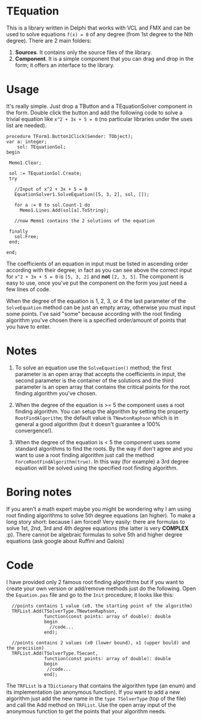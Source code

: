 # TEquation

This is a library written in Delphi that works with VCL and FMX and can be used to solve equations `f(x) = 0` of any degree (from 1st degree to the Nth degree). There are 2 main folders:

 1. <b>Sources</b>. It contains only the source files of the library.
 2. <b>Component</b>. It is a simple component that you can drag and drop in the form; it offers an interface to the library.

# Usage

It's really simple. Just drop a TButton and a TEquationSolver component in the form. Double click the button and add the following code to solve a trivial equation like `x^2 + 3x + 5 = 0` (no particular libraries under the uses list are needed).

``` Delphi
procedure TForm1.Button1Click(Sender: TObject);
var a: integer;
    sol: TEquationSol;
begin

 Memo1.Clear;

 sol := TEquationSol.Create;
 try
   
   //Input of x^2 + 3x + 5 = 0
   EquationSolver1.SolveEquation([5, 3, 2], sol, []);

   for a := 0 to sol.Count-1 do
     Memo1.Lines.Add(sol[a].ToString);
   
   //now Memo1 contains the 2 solutions of the equation
   
 finally
   sol.Free;
 end;

end;
```

The coefficients of an equation in input must be listed in ascending order according with their degree; in fact as you can see above the correct input for `x^2 + 3x + 5 = 0` is `[5, 3, 2]` and <b>not</b> `[2, 3, 5]`. The component is easy to use, once you've put the component on the form you just need a few lines of code. 

When the degree of the equation is 1, 2, 3, or 4 the last parameter of the `SolveEquation` method can be just an empty array, otherwise you must input some points. I've said "some" because according with the root finding algorithm you've chosen there is a specified order/amount of points that you have to enter.

# Notes

 1. To solve an equation use the `SolveEquation()` method; the first parameter is an open array that accepts the coefficients in input, the second parameter is the container of the solutions and the third parameter is an open array that contains the critical points for the root finding algorithm you've chosen.
 
 2. When the degree of the equation is >= 5 the component uses a root finding algorithm. You can setup the algorithm by setting the property `RootFindAlgorithm`; the default value is `TNewtonRaphson` which is in general a good algorithm (but it doesn't guarantee a 100% convergence!).
 
 3. When the degree of the equation is < 5 the component uses some standard algorithms to find the roots. By the way if don't agree and you want to use a root finding algorithm just call the method `ForceRootFindAlgorithm(true)`. In this way (for example) a 3rd degree equation will be solved using the specified root finding algorithm.

# Boring notes

If you aren't a math expert maybe you might be wondering why I am using root finding algorithms to solve 5th degree equations (an higher). To make a long story short: because I am forced! Very easily: there are formulas to solve 1st, 2nd, 3rd and 4th degree equations (the latter is very <b>COMPLEX</b> :p). There cannot be algebraic formulas to solve 5th and higher degree equations (ask google about Ruffini and Galois)

# Code

I have provided only 2 famous root finding algorithms but if you want to create your own version or add/remove methods just do the following. Open the `Equation.pas` file and go to  the `Init` procedure; it looks like this:

``` delphi
  //points contains 1 value (x0, the starting point of the algorithm)
  TRFList.Add(TSolverType.TNewtonRaphson,
              function(const points: array of double): double
              begin
                //code...
              end);

  //points contains 2 values (x0 (lower bound), x1 (upper bould) and the precision)
  TRFList.Add(TSolverType.TSecant,
              function(const points: array of double): double
              begin
               //code...
              end);
```

The `TRFList` is a `TDictionary` that contains the algorithm type (an enum) and its implementation (an anonymous function). If you want to add a new algorithm just add the new name in the `type TSolverType` (top of the file) and call the Add method on `TRFList`. Use the open array input of the anonymous function to get the points that your algorithm needs.
